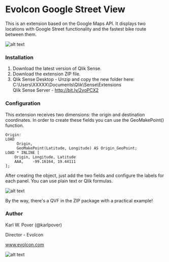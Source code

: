 # Evolcon Google Street View

This is an extension based on the Google Maps API. It displays two locations with Google Street functionality and the fastest bike route between them.

![alt text](https://user-images.githubusercontent.com/30984355/29733767-6d13e388-89b4-11e7-9193-e37c6474ed85.png)


### Installation

1. Download the latest version of Qlik Sense.
2. Download the extension ZIP file.
3. Qlik Sense Desktop - Unzip and copy the new folder here: C:\Users\XXXXX\Documents\Qlik\Sense\Extensions\
Qlik Sense Server - http://bit.ly/2voPCX2


### Configuration
This extension receives two dimensions: the origin and destination coordinates. In order to create these fields you can use the GeoMakePoint() function.

```
Origin:
LOAD 
	 Origin,
	 GeoMakePoint(Latitude, Longitude) AS Origin_GeoPoint;
LOAD * INLINE [
	Origin, Longitude, Latitude
    AAA,    -99.16164, 19.44111 
];
```

After creating the object, just add the two fields and configure the labels for each panel. You can use plain text or Qlik formulas.

![alt text](https://user-images.githubusercontent.com/30984355/29734694-609cb062-89b9-11e7-83bd-72b815ae3218.png)

By the way, there's a QVF in the ZIP package with a practical example!


### Author

Karl W. Pover (@karlpover)

Director - Evolcon

www.evolcon.com

![alt text](https://user-images.githubusercontent.com/30984355/29734838-2993985a-89ba-11e7-8967-67b05472a57c.png)
